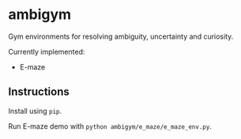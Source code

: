 # ambigym
Gym environments for resolving ambiguity, uncertainty and curiosity.

Currently implemented:
 - E-maze

## Instructions
Install using `pip`.

Run E-maze demo with `python ambigym/e_maze/e_maze_env.py`.
